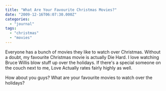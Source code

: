 ```yaml
---
title: "What Are Your Favourite Christmas Movies?"
date: "2009-12-16T06:07:30.000Z"
categories: 
  - "journal"
tags: 
  - "christmas"
  - "movies"
---
```


Everyone has a bunch of movies they like to watch over Christmas. Without a doubt, my favourite Christmas movie is actually Die Hard. I love watching Bruce Willis blow stuff up over the holidays. If there's a special someone on the couch next to me, Love Actually rates fairly highly as well.

How about you guys? What are your favourite movies to watch over the holidays?
